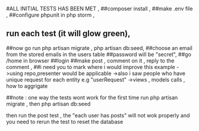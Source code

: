 #ALL INITIAL TESTS HAS BEEN MET , 
##composer install ,
##make .env file ,
##configure phpunit in php storm ,
## run each test (it will glow green),
##now go run 
 php artisan migrate , php artisan db:seed, 
##choose an email from the stored emails in the users table 
##password will be "secret",
##go /home in browser 
##login 
##make post , comment on it , reply to the comment ,
##i need you to mark where i would improve this example 
     ->using repo,presenter would be applicable 
     ->also i saw people who have unique request for each entity e.g "userRequest"
     ->views , models calls , how to aggrigate 
     
##note :
  one way the tests wont work for the first time 
  run php artisan migrate , then php artisan db:seed

  then run the post test , the "each user has posts"
will not wok properly and you need to rerun the test to reset the database 


